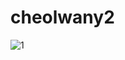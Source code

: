 # cheolwany2

![1](https://user-images.githubusercontent.com/105213482/224279254-6fa94b6b-94a3-464b-ab1c-841f6fa59238.png)
